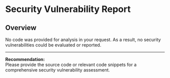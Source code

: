 # Security Vulnerability Report

## Overview

No code was provided for analysis in your request. As a result, no security vulnerabilities could be evaluated or reported.

---

**Recommendation:**  
Please provide the source code or relevant code snippets for a comprehensive security vulnerability assessment.